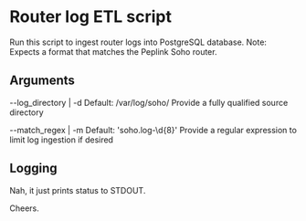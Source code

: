 # Router log ETL script

Run this script to ingest router logs into PostgreSQL database.
Note: Expects a format that matches the Peplink Soho router.

## Arguments

--log_directory | -d
Default: /var/log/soho/
Provide a fully qualified source directory

--match_regex | -m
Default: 'soho.log-\d{8}'
Provide a regular expression to limit log ingestion if desired

## Logging
Nah, it just prints status to STDOUT.

Cheers.
